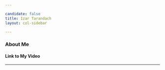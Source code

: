 ```yaml
---

candidate: false
title: Izar Tarandach
layout: col-sidebar

---
```


### About Me

#### Link to My Video

---


